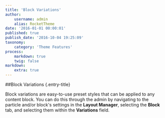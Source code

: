```yaml
---
title: 'Block Variations'
author:
    username: admin
    alias: RocketTheme
date: '2016-01-01 00:00:01'
published: true
publish_date: '2016-10-04 19:25:09'
taxonomy:
    category: 'Theme Features'
process:
    markdown: true
    twig: false
markdown:
    extra: true
---
```


##Block Variations {.entry-title}

<p>Block variations are easy-to-use preset styles that can be applied to any content block. You can do this through the admin by navigating to the particle and/or block's settings in the <strong>Layout Manager</strong>, selecting the <strong>Block</strong> tab, and selecting them within the <strong>Variations</strong> field.</p>
